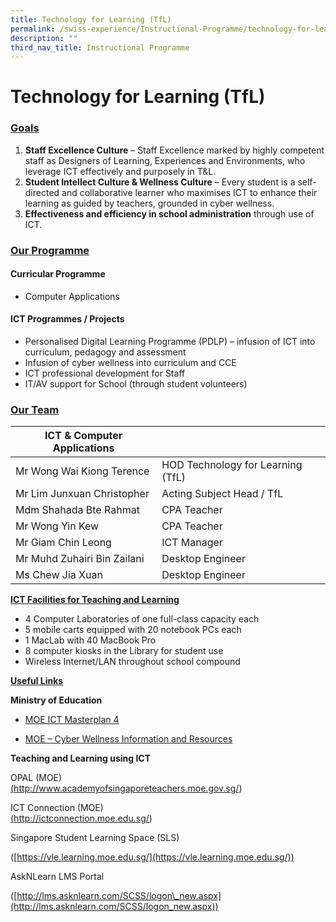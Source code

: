 ```yaml
---
title: Technology for Learning (TfL)
permalink: /swiss-experience/Instructional-Programme/technology-for-learning/
description: ""
third_nav_title: Instructional Programme
---
```

# Technology for Learning (TfL)

### <b><u>Goals</u></b>

1.  **Staff Excellence Culture** – Staff Excellence marked by highly competent staff as Designers of Learning, Experiences and Environments, who leverage ICT effectively and purposely in T&L.
2.  **Student Intellect Culture & Wellness Culture** – Every student is a self-directed and collaborative learner who maximises ICT to enhance their learning as guided by teachers, grounded in cyber wellness.
3.  **Effectiveness and efficiency in school administration** through use of ICT.

### <b><u>Our Programme</u></b>

#### Curricular Programme

*   Computer Applications

#### ICT Programmes / Projects

*   Personalised Digital Learning Programme (PDLP) – infusion of ICT into curriculum, pedagogy and assessment
*   Infusion of cyber wellness into curriculum and CCE
*   ICT professional development for Staff
*   IT/AV support for School (through student volunteers)

### <b><u>Our Team</u></b>

| ICT & Computer Applications |                                   |
|-----------------------------|-----------------------------------|
| Mr Wong Wai Kiong Terence   | HOD Technology for Learning (TfL) |
| Mr Lim Junxuan Christopher  | Acting Subject Head / TfL         |
| Mdm Shahada Bte Rahmat      | CPA Teacher                       |
| Mr Wong Yin Kew             | CPA Teacher                       |
| Mr Giam Chin Leong          | ICT Manager                       |
| Mr Muhd Zuhairi Bin Zailani | Desktop Engineer                  |
| Ms Chew Jia Xuan            | Desktop Engineer                  |


<b><u>ICT Facilities for Teaching and Learning</u></b>

*   4 Computer Laboratories of one full-class capacity each
*   5 mobile carts equipped with 20 notebook PCs each
*   1 MacLab with 40 MacBook Pro
*   8 computer kiosks in the Library for student use
*   Wireless Internet/LAN throughout school compound

<b><u>Useful Links</u></b>

**Ministry of Education**

*   <a href="https://ictconnection.moe.edu.sg/masterplan-4" target="_blank">MOE ICT Masterplan 4</a>

*   [MOE – Cyber Wellness Information and Resources](https://ictconnection.moe.edu.sg/cyber-wellness/cyber-wellness-101)

**Teaching and Learning using ICT**

OPAL (MOE)   
<a href="http://www.academyofsingaporeteachers.moe.gov.sg/" target="_blank">(http://www.academyofsingaporeteachers.moe.gov.sg/)</a>

ICT Connection (MOE)   
<a href="http://ictconnection.moe.edu.sg/" target="_blank">(http://ictconnection.moe.edu.sg/)</a>

Singapore Student Learning Space (SLS)

([https://vle.learning.moe.edu.sg/](https://vle.learning.moe.edu.sg/))

AskNLearn LMS Portal

([http://lms.asknlearn.com/SCSS/logon\_new.aspx](http://lms.asknlearn.com/SCSS/logon_new.aspx))